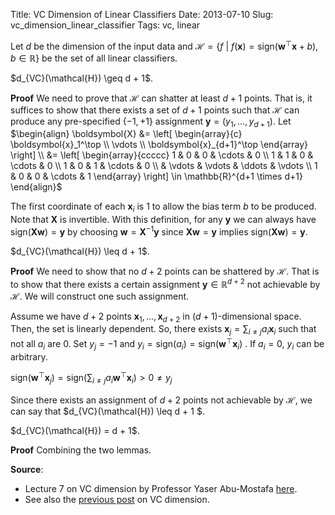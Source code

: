 Title: VC Dimension of Linear Classifiers
Date: 2013-07-10
Slug: vc_dimension_linear_classifier
Tags: vc, linear


Let $d$ be the dimension of the input data and 
$\mathcal{H} = \{f ~|~ f(\boldsymbol{x}) = \text{sign}(\boldsymbol{w}^\top \boldsymbol{x} + b), 
b \in \mathbb{R} \}$ be the set of all linear classifiers.

<lemma>
$d_{VC}(\mathcal{H}) \geq d + 1$.
</lemma>

**Proof** 
We need to prove that $\mathcal{H}$ can shatter at least $d+1$ points. 
That is, it suffices to show that there exists a set of $d+1$ points such that $\mathcal{H}$ can produce
any pre-specified $\{-1, +1\}$ assignment $\boldsymbol{y} = (y_1, \ldots, y_{d+1})$.
Let $\begin{align}
\boldsymbol{X} &= \left[ \begin{array}{c} \boldsymbol{x}_1^\top \\ \vdots \\ \boldsymbol{x}_{d+1}^\top \end{array} \right] \\
 &= \left[ \begin{array}{ccccc} 
  1 & 0 & 0 & \cdots & 0 \\
  1 & 1 & 0 & \cdots & 0 \\
  1 & 0 & 1 & \cdots & 0 \\
    & \vdots & \vdots & \ddots & \vdots \\
  1 & 0 & 0 & \cdots & 1 
\end{array} \right]
\in \mathbb{R}^{d+1 \times d+1}
\end{align}$

The first coordinate of each $\boldsymbol{x}_i$ is 1 to allow the bias term $b$ to be produced. 
Note that $\boldsymbol{X}$ is invertible.
With this definition, for any $\boldsymbol{y}$ we can always have 
$\text{sign}(\boldsymbol{X} \boldsymbol{w}) = \boldsymbol{y}$ by choosing $\boldsymbol{w} = \boldsymbol{X}^{-1} \boldsymbol{y}$
since $\boldsymbol{X}\boldsymbol{w} = \boldsymbol{y}$ implies 
$\text{sign}(\boldsymbol{X} \boldsymbol{w}) = \boldsymbol{y}$.

<lemma>
$d_{VC}(\mathcal{H}) \leq d + 1$.
</lemma>

**Proof**
We need to show that no $d+2$ points can be shattered by $\mathcal{H}$. That is to show that
there exists a certain assignment $\boldsymbol{y} \in \mathbb{R}^{d+2}$ not achievable by $\mathcal{H}$. 
We will construct one such assignment.

Assume we have $d+2$ points
$\boldsymbol{x}_1, \ldots, \boldsymbol{x}_{d+2}$ in $(d+1)$-dimensional space. Then, the set is linearly
dependent. So, there exists $\boldsymbol{x}_j = \sum_{i\neq j} a_i \boldsymbol{x}_i$ such that not all
$a_i$ are 0. Set $y_j = -1$ and $y_i = \text{sign}(a_i) = \text{sign}(\boldsymbol{w}^\top \boldsymbol{x}_i)$
. If $a_i = 0$, $y_i$ can be arbitrary. 

$\text{sign}(\boldsymbol{w}^\top \boldsymbol{x}_j) = \text{sign}(\sum_{i \neq j} a_i \boldsymbol{w}^\top \boldsymbol{x}_i) > 0 \neq y_j$

Since there exists an assignment of $d+2$ points not achievable by $\mathcal{H}$, 
we can say that $d_{VC}(\mathcal{H}) \leq d + 1 $.

<theorem>
$d_{VC}(\mathcal{H}) = d + 1$.
</theorem>

**Proof**
Combining the two lemmas.

**Source**: 

* Lecture 7 on VC dimension by Professor Yaser Abu-Mostafa [here](http://work.caltech.edu/lectures.html). 
* See also the [previous post](/posts/2013-07-10-vc_dimension.html)  on VC dimension.
